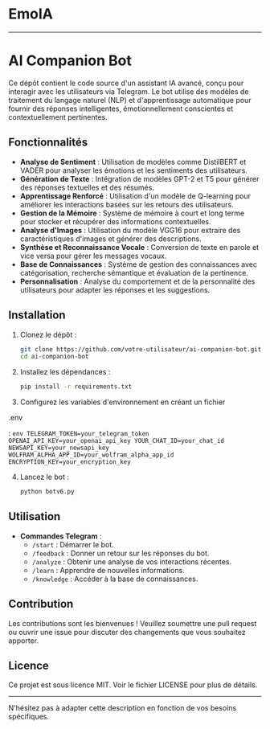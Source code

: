 # EmoIA


---

# AI Companion Bot

Ce dépôt contient le code source d'un assistant IA avancé, conçu pour interagir avec les utilisateurs via Telegram. Le bot utilise des modèles de traitement du langage naturel (NLP) et d'apprentissage automatique pour fournir des réponses intelligentes, émotionnellement conscientes et contextuellement pertinentes.

## Fonctionnalités

- **Analyse de Sentiment** : Utilisation de modèles comme DistilBERT et VADER pour analyser les émotions et les sentiments des utilisateurs.
- **Génération de Texte** : Intégration de modèles GPT-2 et T5 pour générer des réponses textuelles et des résumés.
- **Apprentissage Renforcé** : Utilisation d'un modèle de Q-learning pour améliorer les interactions basées sur les retours des utilisateurs.
- **Gestion de la Mémoire** : Système de mémoire à court et long terme pour stocker et récupérer des informations contextuelles.
- **Analyse d'Images** : Utilisation du modèle VGG16 pour extraire des caractéristiques d'images et générer des descriptions.
- **Synthèse et Reconnaissance Vocale** : Conversion de texte en parole et vice versa pour gérer les messages vocaux.
- **Base de Connaissances** : Système de gestion des connaissances avec catégorisation, recherche sémantique et évaluation de la pertinence.
- **Personnalisation** : Analyse du comportement et de la personnalité des utilisateurs pour adapter les réponses et les suggestions.

## Installation

1. Clonez le dépôt :
    ```sh
    git clone https://github.com/votre-utilisateur/ai-companion-bot.git
    cd ai-companion-bot
    ```

2. Installez les dépendances :
    ```sh
    pip install -r requirements.txt
    ```

3. Configurez les variables d'environnement en créant un fichier 

.env

 :
    ```env
    TELEGRAM_TOKEN=your_telegram_token
    OPENAI_API_KEY=your_openai_api_key
    YOUR_CHAT_ID=your_chat_id
    NEWSAPI_KEY=your_newsapi_key
    WOLFRAM_ALPHA_APP_ID=your_wolfram_alpha_app_id
    ENCRYPTION_KEY=your_encryption_key
    ```

4. Lancez le bot :
    ```sh
    python botv6.py
    ```

## Utilisation

- **Commandes Telegram** :
  - `/start` : Démarrer le bot.
  - `/feedback` : Donner un retour sur les réponses du bot.
  - `/analyze` : Obtenir une analyse de vos interactions récentes.
  - `/learn` : Apprendre de nouvelles informations.
  - `/knowledge` : Accéder à la base de connaissances.

## Contribution

Les contributions sont les bienvenues ! Veuillez soumettre une pull request ou ouvrir une issue pour discuter des changements que vous souhaitez apporter.

## Licence

Ce projet est sous licence MIT. Voir le fichier LICENSE pour plus de détails.

---

N'hésitez pas à adapter cette description en fonction de vos besoins spécifiques.
